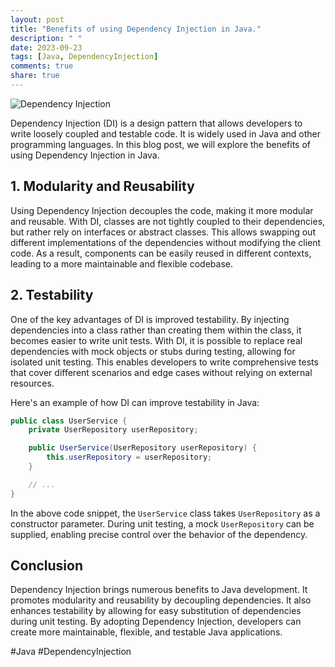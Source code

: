 ```yaml
---
layout: post
title: "Benefits of using Dependency Injection in Java."
description: " "
date: 2023-09-23
tags: [Java, DependencyInjection]
comments: true
share: true
---
```


![Dependency Injection](https://example.com/dependency-injection.png)

Dependency Injection (DI) is a design pattern that allows developers to write loosely coupled and testable code. It is widely used in Java and other programming languages. In this blog post, we will explore the benefits of using Dependency Injection in Java.

## 1. **Modularity and Reusability**

Using Dependency Injection decouples the code, making it more modular and reusable. With DI, classes are not tightly coupled to their dependencies, but rather rely on interfaces or abstract classes. This allows swapping out different implementations of the dependencies without modifying the client code. As a result, components can be easily reused in different contexts, leading to a more maintainable and flexible codebase.

## 2. **Testability**

One of the key advantages of DI is improved testability. By injecting dependencies into a class rather than creating them within the class, it becomes easier to write unit tests. With DI, it is possible to replace real dependencies with mock objects or stubs during testing, allowing for isolated unit testing. This enables developers to write comprehensive tests that cover different scenarios and edge cases without relying on external resources.

Here's an example of how DI can improve testability in Java:

```java
public class UserService {
    private UserRepository userRepository;

    public UserService(UserRepository userRepository) {
        this.userRepository = userRepository;
    }

    // ...
}
```
In the above code snippet, the `UserService` class takes `UserRepository` as a constructor parameter. During unit testing, a mock `UserRepository` can be supplied, enabling precise control over the behavior of the dependency.

## Conclusion

Dependency Injection brings numerous benefits to Java development. It promotes modularity and reusability by decoupling dependencies. It also enhances testability by allowing for easy substitution of dependencies during unit testing. By adopting Dependency Injection, developers can create more maintainable, flexible, and testable Java applications.

#Java #DependencyInjection